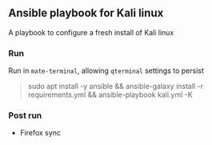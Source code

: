 ## Ansible playbook for Kali linux

A playbook to configure a fresh install of Kali linux

### Run

Run in `mate-terminal`, allowing `qterminal` settings to persist

> sudo apt install -y ansible && ansible-galaxy install -r requirements.yml && ansible-playbook kali.yml -K

### Post run

- Firefox sync
